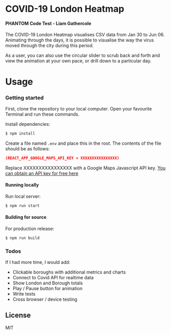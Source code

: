 # COVID-19 London Heatmap

#### PHANTOM Code Test - Liam Gathercole

The COVID-19 London Heatmap visualises CSV data from Jan 30 to Jun 06. Animating through the days, it is possible to visualise the way the virus moved through the city during this period.

As a user, you can also use the circular slider to scrub back and forth and view the animation at your own pace, or drill down to a particular day.

# Usage

### Getting started

First, clone the repository to your local computer.
Open your favourite Terminal and run these commands.

Install dependencies:

```sh
$ npm install
```

Create a file named `.env` and place this in the root.
The contents of the file should be as follows:

```json
(REACT_APP_GOOGLE_MAPS_API_KEY = XXXXXXXXXXXXXXXX)
```

Replace XXXXXXXXXXXXXXXX with a Google Maps Javascript API key.
[You can obtain an API key for free here](https://developers.google.com/maps/documentation/embed/get-api-key)

#### Running locally

Run local server:

```sh
$ npm run start
```

#### Building for source

For production release:

```sh
$ npm run build
```

### Todos

If I had more time, I would add:

- Clickable boroughs with additional metrics and charts
- Connect to Covid API for realtime data
- Show London and Borough totals
- Play / Pause button for animation
- Write tests
- Cross browser / device testing

## License

MIT
